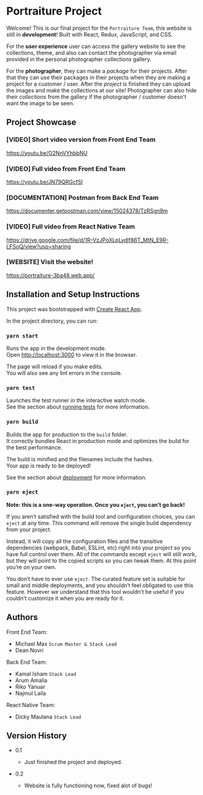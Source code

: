 # Portraiture Project

Welcome! This is our final project for the `Portraiture Team`, this website is still in **development**! Built with React, Redux, JavaScript, and CSS.

For the **user experience** user can access the gallery website to see the collections, theme, and also can contact the photographer via email provided in the personal photographer collections gallery.

For the **photographer**, they can make a *package* for their projects. After that they can use their packages in their projects when they are making a project for a customer / user. After the *project* is finished they can upload the images and make the collections at our site! Photographer can also hide their *collections* from the gallery if the photographer / customer doesn't want the image to be seen.

## Project Showcase

### [VIDEO] Short video version from Front End Team
https://youtu.be/O2NnVYhbbNU

### [VIDEO] Full video from Front End Team
https://youtu.be/JN79QRGcfSI

### [DOCUMENTATION] Postman from Back End Team
https://documenter.getpostman.com/view/15024378/TzRSgn9m

### [VIDEO] Full video from React Native Team
https://drive.google.com/file/d/1R-VzJPoXLpLydlf86T_MtN_E9R-LFSoQ/view?usp=sharing

### [WEBSITE] Visit the website!
https://portraiture-3ba48.web.app/

## Installation and Setup Instructions

This project was bootstrapped with [Create React App](https://github.com/facebook/create-react-app).

In the project directory, you can run:

### `yarn start`

Runs the app in the development mode.\
Open [http://localhost:3000](http://localhost:3000) to view it in the browser.

The page will reload if you make edits.\
You will also see any lint errors in the console.

### `yarn test`

Launches the test runner in the interactive watch mode.\
See the section about [running tests](https://facebook.github.io/create-react-app/docs/running-tests) for more information.

### `yarn build`

Builds the app for production to the `build` folder.\
It correctly bundles React in production mode and optimizes the build for the best performance.

The build is minified and the filenames include the hashes.\
Your app is ready to be deployed!

See the section about [deployment](https://facebook.github.io/create-react-app/docs/deployment) for more information.

### `yarn eject`

**Note: this is a one-way operation. Once you `eject`, you can’t go back!**

If you aren’t satisfied with the build tool and configuration choices, you can `eject` at any time. This command will remove the single build dependency from your project.

Instead, it will copy all the configuration files and the transitive dependencies (webpack, Babel, ESLint, etc) right into your project so you have full control over them. All of the commands except `eject` will still work, but they will point to the copied scripts so you can tweak them. At this point you’re on your own.

You don’t have to ever use `eject`. The curated feature set is suitable for small and middle deployments, and you shouldn’t feel obligated to use this feature. However we understand that this tool wouldn’t be useful if you couldn’t customize it when you are ready for it.

## Authors

Front End Team:
- Michael Max `Scrum Master & Stack Lead`
- Dean Novri

Back End Team:
- Kamal Isham `Stack Lead`
- Arum Amalia
- Riko Yanuar
- Najmul Laila

React Native Team:
- Dicky Maulana `Stack Lead`

## Version History

* 0.1
    * Just finished the project and deployed.

* 0.2
    * Website is fully functioning now, fixed alot of bugs!
